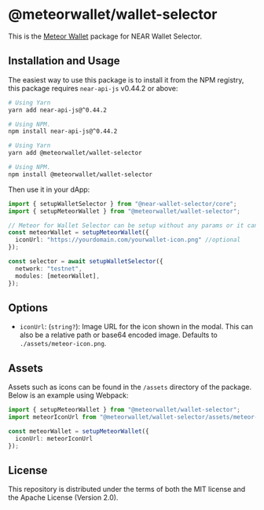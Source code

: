 # @meteorwallet/wallet-selector

This is the [Meteor Wallet](https://meteorwallet.app) package for NEAR Wallet Selector.

## Installation and Usage

The easiest way to use this package is to install it from the NPM registry, this package requires `near-api-js` v0.44.2 or above:

```bash
# Using Yarn
yarn add near-api-js@^0.44.2

# Using NPM.
npm install near-api-js@^0.44.2
```
```bash
# Using Yarn
yarn add @meteorwallet/wallet-selector

# Using NPM.
npm install @meteorwallet/wallet-selector
```

Then use it in your dApp:

```ts
import { setupWalletSelector } from "@near-wallet-selector/core";
import { setupMeteorWallet } from "@meteorwallet/wallet-selector";

// Meteor for Wallet Selector can be setup without any params or it can take one optional param.
const meteorWallet = setupMeteorWallet({
  iconUrl: "https://yourdomain.com/yourwallet-icon.png" //optional
});

const selector = await setupWalletSelector({
  network: "testnet",
  modules: [meteorWallet],
});
```

## Options

- `iconUrl`: (`string?`): Image URL for the icon shown in the modal. This can also be a relative path or base64 encoded image. Defaults to `./assets/meteor-icon.png`.

## Assets

Assets such as icons can be found in the `/assets` directory of the package. Below is an example using Webpack:

```ts
import { setupMeteorWallet } from "@meteorwallet/wallet-selector";
import meteorIconUrl from "@meteorwallet/wallet-selector/assets/meteor-icon.png";

const meteorWallet = setupMeteorWallet({
  iconUrl: meteorIconUrl
});
```

## License

This repository is distributed under the terms of both the MIT license and the Apache License (Version 2.0).
